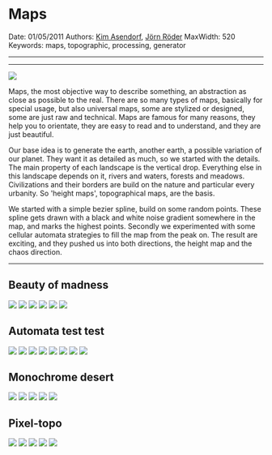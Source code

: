 # Maps

Date: 01/05/2011
Authors: [Kim Asendorf](http://kimasendorf.com), [Jörn Röder](http://joernroeder.de)
MaxWidth: 520
Keywords: maps, topographic, processing, generator

---
---

![](01.jpg)

Maps, the most objective way to describe something, an abstraction as close as possible to the real. There are so many types of maps, basically for special usage, but also universal maps, some are stylized or designed, some are just raw and technical. Maps are famous for many reasons, they help you to orientate, they are easy to read and to understand, and they are just beautiful.

Our base idea is to generate the earth, another earth, a possible variation of our planet. They want it as detailed as much, so we started with the details. The main property of each landscape is the vertical drop. Everything else in this landscape depends on it, rivers and waters, forests and meadows. Civilizations and their borders are build on the nature and particular every urbanity. So 'height maps', topographical maps, are the basis.

We started with a simple bezier spline, build on some random points. These spline gets drawn with a black and white noise gradient somewhere in the map, and marks the highest points. Secondly we experimented with some cellular automata strategies to fill the map from the peak on. The result are exciting, and they pushed us into both directions, the height map and the chaos direction.

---

## Beauty of madness

![](02.jpg)
![](03.jpg)
![](04.jpg)
![](05.jpg)
![](06.jpg)
![](07.jpg)

## Automata test test

![](08.jpg)
![](09.jpg)
![](10.jpg)
![](11.jpg)
![](12.jpg)
![](13.jpg)
![](14.jpg)
![](15.jpg)

## Monochrome desert

![](16.jpg)
![](17.jpg)
![](18.jpg)
![](19.jpg)
![](20.jpg)

## Pixel-topo

![](21.jpg)
![](22.jpg)
![](23.jpg)
![](24.jpg)
![](25.jpg)
